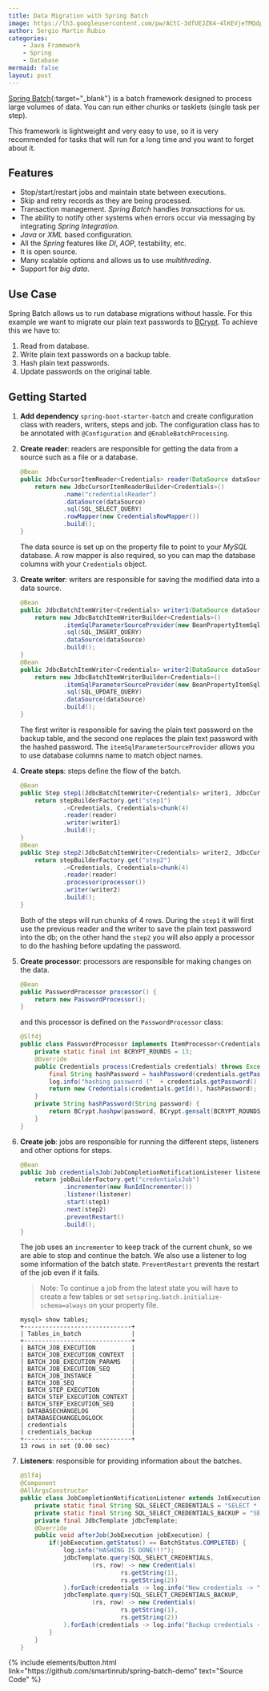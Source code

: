 ```yaml
---
title: Data Migration with Spring Batch
image: https://lh3.googleusercontent.com/pw/ACtC-3dfUEJZK4-4lKEVjeTMQdpUB6Sodn2_nCtxdNNONEwAE2lmB-J2bVmRrJeIH_UcFhL9br29JYLnTRidoks1WoSuhTshvydbHFALb8zjguKMlqxceJ8_LcThFN_EXE_lsHTwQXhIJE2dqRa97ZXZ12QM=w640-h426-no?authuser=1
author: Sergio Martin Rubio
categories:
    - Java Framework
    - Spring
    - Database
mermaid: false
layout: post
---
```


[Spring Batch](https://docs.spring.io/spring-batch/trunk/reference/html/){:target="_blank"} is a batch framework designed to process large volumes of data. You can run either chunks or tasklets (single task per step).

This framework is lightweight and very easy to use, so it is very recommended for tasks that will run for a long time and you want to forget about it.

## Features

- Stop/start/restart jobs and maintain state between executions.
- Skip and retry records as they are being processed.
- Transaction management. _Spring Batch_ handles _transactions_ for us.
- The ability to notify other systems when errors occur via messaging by integrating _Spring Integration_.
- _Java_ or _XML_ based configuration.
- All the _Spring_ features like _DI_, _AOP_, testability, etc.
- It is open source.
- Many scalable options and allows us to use _multithreding_.
- Support for _big data_.

## Use Case

Spring Batch allows us to run database migrations without hassle. For this example we want to migrate our plain text passwords to [BCrypt](https://sergiomartinrubio.com/articles/storing-passwords-securely-with-bcrypt-and-java). To achieve this we have to:

1. Read from database.
2. Write plain text passwords on a backup table.
3. Hash plain text passwords.
4. Update passwords on the original table.

## Getting Started

1. **Add dependency** `spring-boot-starter-batch` and create configuration class with readers, writers, steps and job. The configuration class has to be annotated with `@Configuration` and `@EnableBatchProcessing`.
2. **Create reader**: readers are responsible for getting the data from a source such as a file or a database.

    ```java
    @Bean
    public JdbcCursorItemReader<Credentials> reader(DataSource dataSource) {
        return new JdbcCursorItemReaderBuilder<Credentials>()
                .name("credentialsReader")
                .dataSource(dataSource)
                .sql(SQL_SELECT_QUERY)
                .rowMapper(new CredentialsRowMapper())
                .build();
    }
    ```

    The data source is set up on the property file to point to your _MySQL_ database. A row mapper is also required, so you can map the database columns with your `Credentials` object.

3. **Create writer**: writers are responsible for saving the modified data into a data source.

    ```java
    @Bean
    public JdbcBatchItemWriter<Credentials> writer1(DataSource dataSource) {
        return new JdbcBatchItemWriterBuilder<Credentials>()
                .itemSqlParameterSourceProvider(new BeanPropertyItemSqlParameterSourceProvider<>())
                .sql(SQL_INSERT_QUERY)
                .dataSource(dataSource)
                .build();
    }
    @Bean
    public JdbcBatchItemWriter<Credentials> writer2(DataSource dataSource) {
        return new JdbcBatchItemWriterBuilder<Credentials>()
                .itemSqlParameterSourceProvider(new BeanPropertyItemSqlParameterSourceProvider<>())
                .sql(SQL_UPDATE_QUERY)
                .dataSource(dataSource)
                .build();
    }
    ```

    The first writer is responsible for saving the plain text password on the backup table, and the second one replaces the plain text password with the hashed password. The `itemSqlParameterSourceProvider` allows you to use database columns name to match object names.

4. **Create steps**: steps define the flow of the batch.

    ```java
    @Bean
    public Step step1(JdbcBatchItemWriter<Credentials> writer1, JdbcCursorItemReader<Credentials> reader) {
        return stepBuilderFactory.get("step1")
                .<Credentials, Credentials>chunk(4)
                .reader(reader)
                .writer(writer1)
                .build();
    }
    @Bean
    public Step step2(JdbcBatchItemWriter<Credentials> writer2, JdbcCursorItemReader<Credentials> reader) {
        return stepBuilderFactory.get("step2")
                .<Credentials, Credentials>chunk(4)
                .reader(reader)
                .processor(processor())
                .writer(writer2)
                .build();
    }
    ```

    Both of the steps will run chunks of 4 rows. During the `step1` it will first use the previous reader and the writer to save the plain text password into the db; on the other hand the `step2` you will also apply a processor to do the hashing before updating the password.

5. **Create processor**: processors are responsible for making changes on the data.

    ```java
    @Bean
    public PasswordProcessor processor() {
        return new PasswordProcessor();
    }
    ```

    and this processor is defined on the `PasswordProcessor` class:

    ```java
    @Slf4j
    public class PasswordProcessor implements ItemProcessor<Credentials, Credentials> {
        private static final int BCRYPT_ROUNDS = 13;
        @Override
        public Credentials process(Credentials credentials) throws Exception {
            final String hashPassword = hashPassword(credentials.getPassword());
            log.info("hashing password ("  + credentials.getPassword() + ") into (" + hashPassword + ")");
            return new Credentials(credentials.getId(), hashPassword);
        }
        private String hashPassword(String password) {
            return BCrypt.hashpw(password, BCrypt.gensalt(BCRYPT_ROUNDS));
        }
    }
    ```

6. **Create job**: jobs are responsible for running the different steps, listeners and other options for steps.

    ```java
    @Bean
    public Job credentialsJob(JobCompletionNotificationListener listener, Step step1, Step step2) {
        return jobBuilderFactory.get("credentialsJob")
                .incrementer(new RunIdIncrementer())
                .listener(listener)
                .start(step1)
                .next(step2)
                .preventRestart()
                .build();
    }
    ```

    The job uses an `incrementer` to keep track of the current chunk, so we are able to stop and continue the batch. We also use a listener to log some information of the batch state. `PreventRestart` prevents the restart of the job even if it fails.

    >Note: To continue a job from the latest state you will have to create a few tables or set `setspring.batch.initialize-schema=always` on your property file.

    ```shell
    mysql> show tables;
    +------------------------------+
    | Tables_in_batch              |
    +------------------------------+
    | BATCH_JOB_EXECUTION          |
    | BATCH_JOB_EXECUTION_CONTEXT  |
    | BATCH_JOB_EXECUTION_PARAMS   |
    | BATCH_JOB_EXECUTION_SEQ      |
    | BATCH_JOB_INSTANCE           |
    | BATCH_JOB_SEQ                |
    | BATCH_STEP_EXECUTION         |
    | BATCH_STEP_EXECUTION_CONTEXT |
    | BATCH_STEP_EXECUTION_SEQ     |
    | DATABASECHANGELOG            |
    | DATABASECHANGELOGLOCK        |
    | credentials                  |
    | credentials_backup           |
    +------------------------------+
    13 rows in set (0.00 sec)
    ```

 7. **Listeners**: responsible for providing information about the batches.

    ```java
    @Slf4j
    @Component
    @AllArgsConstructor
    public class JobCompletionNotificationListener extends JobExecutionListenerSupport {
        private static final String SQL_SELECT_CREDENTIALS = "SELECT * FROM credentials";
        private static final String SQL_SELECT_CREDENTIALS_BACKUP = "SELECT * FROM credentials_backup";
        private final JdbcTemplate jdbcTemplate;
        @Override
        public void afterJob(JobExecution jobExecution) {
            if(jobExecution.getStatus() == BatchStatus.COMPLETED) {
                log.info("HASHING IS DONE!!!");
                jdbcTemplate.query(SQL_SELECT_CREDENTIALS,
                        (rs, row) -> new Credentials(
                                rs.getString(1),
                                rs.getString(2))
                ).forEach(credentials -> log.info("New credentials -> " + credentials));
                jdbcTemplate.query(SQL_SELECT_CREDENTIALS_BACKUP,
                        (rs, row) -> new Credentials(
                                rs.getString(1),
                                rs.getString(2))
                ).forEach(credentials -> log.info("Backup credentials -> " + credentials));
            }
        }
    }
    ```

<p class="text-center">
{% include elements/button.html link="https://github.com/smartinrub/spring-batch-demo" text="Source Code" %}
</p>
